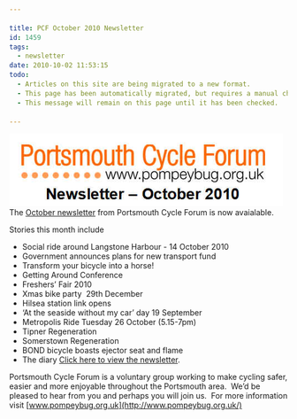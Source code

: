 ```yaml
---

title: PCF October 2010 Newsletter
id: 1459
tags:
  - newsletter
date: 2010-10-02 11:53:15
todo:
  - Articles on this site are being migrated to a new format.
  - This page has been automatically migrated, but requires a manual check-&-tune to ensure the format and links all work as expected.
  - This message will remain on this page until it has been checked.

---
```


[](/public/assets/PCF-newsletter-October-2010.jpg)[![](/public/assets/PCF-newsletter-October-20101.jpg "PCF newsletter October 2010")](/public/assets/PCF-newsletter-October-20101.jpg)The [October newsletter](/assets/PCF-Newsletter-October-2010.pdf "Portsmouth Cycle Forum Newsletter October 2010") from Portsmouth Cycle Forum is now avaialable.

Stories this month include

*   Social ride around Langstone Harbour - 14 October 2010 
*   Government announces plans for new transport fund
*   Transform your bicycle into a horse!
*   Getting Around Conference
*   Freshers’ Fair 2010   
*   Xmas bike party  29th December
*   Hilsea station link opens
*   ‘At the seaside without my car’ day 19 September
*   Metropolis Ride Tuesday 26 October (5.15-7pm)
*   Tipner Regeneration
*   Somerstown Regeneration
*   BOND bicycle boasts ejector seat and flame
*   The diary
[Click here to view the newsletter](/public/assets/PCF-Newsletter-October-2010.pdf "Portsmouth Cycle Forum Newsletter October 2010").

Portsmouth Cycle Forum is a voluntary group working to make cycling safer, easier and more enjoyable throughout the Portsmouth area.  We’d be pleased to hear from you and perhaps you will join us.  For more information visit [www.pompeybug.org.uk](http://www.pompeybug.org.uk/)